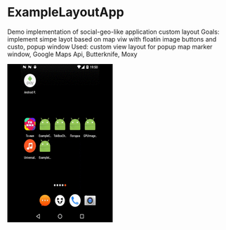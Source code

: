 # ExampleLayoutApp
Demo implementation of social-geo-like application custom layout
Goals: implement simpe layot based on map viw with floatin image buttons and custo, popup window
Used: custom view layout for popup map marker window, Google Maps Api, Butterknife, Moxy 


<img src="https://github.com/Sushinski/ExampleLayoutApp/blob/master/device-2017-07-28-195100_1_.gif?raw=true" alt="Demo">
